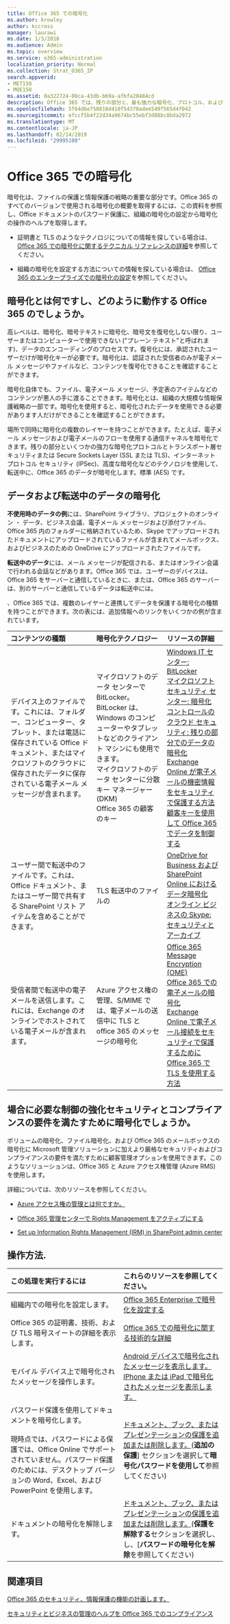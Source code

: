 ```yaml
---
title: Office 365 での暗号化
ms.author: krowley
author: kccross
manager: laurawi
ms.date: 1/3/2018
ms.audience: Admin
ms.topic: overview
ms.service: o365-administration
localization_priority: Normal
ms.collection: Strat_O365_IP
search.appverid:
- MET150
- MOE150
ms.assetid: 0a322724-08ca-43db-b69a-afbfa20484cd
description: Office 365 では、残りの部分と、最も強力な暗号化、プロトコル、および利用可能なテクノロジを使用して、移動中のコンテンツが暗号化されます。Office 365 の暗号化の概要を取得します。
ms.openlocfilehash: 5f64d6e758818d410f54370adee549f565d4f042
ms.sourcegitcommit: efccf5b4f22d34a9674bc55ebf3d88bc8bda2972
ms.translationtype: MT
ms.contentlocale: ja-JP
ms.lasthandoff: 02/14/2019
ms.locfileid: "29995108"
---
```

# <a name="encryption-in-office-365"></a>Office 365 での暗号化

暗号化は、ファイルの保護と情報保護の戦略の重要な部分です。Office 365 のすべてのバージョンで使用される暗号化の概要を取得するには、この資料を参照し、Office ドキュメントのパスワード保護に、組織の暗号化の設定から暗号化の操作のヘルプを取得します。
  
- 証明書と TLS のようなテクノロジについての情報を探している場合は、 [Office 365 での暗号化に関するテクニカル リファレンスの詳細](technical-reference-details-about-encryption.md)を参照してください。
    
- 組織の暗号化を設定する方法についての情報を探している場合は、 [Office 365 のエンタープライズでの暗号化の設定](set-up-encryption.md)を参照してください。
    
## <a name="what-is-encryption-and-how-does-it-work-in-office-365"></a>暗号化とは何ですし、どのように動作する Office 365 のでしょうか。

高レベルは、暗号化、暗号テキストに暗号化、暗号文を復号化しない限り、ユーザーまたはコンピューターで使用できない ("プレーン テキスト"と呼ばれます)、データのエンコーディングのプロセスです。復号化には、承認されたユーザーだけが暗号化キーが必要です。暗号化は、認証された受信者のみが電子メール メッセージやファイルなど、コンテンツを復号化できることを確認することができます。
  
暗号化自体でも、ファイル、電子メール メッセージ、予定表のアイテムなどのコンテンツが悪人の手に渡ることできます。暗号化とは、組織の大規模な情報保護戦略の一部です。暗号化を使用すると、暗号化されたデータを使用できる必要があります人だけができることを確認することができます。
  
場所で同時に暗号化の複数のレイヤーを持つことができます。たとえば、電子メール メッセージおよび電子メールのフローを使用する通信チャネルを暗号化できます。残りの部分といくつかの強力な暗号化プロトコルとトランスポート層セキュリティまたは Secure Sockets Layer (SSL または TLS)、インターネット プロトコル セキュリティ (IPSec)、高度な暗号化などのテクノロジを使用して、転送中に、Office 365 のデータが暗号化します。標準 (AES) です。
  
## <a name="encryption-for-data-at-rest-and-data-in-transit"></a>データおよび転送中のデータの暗号化

 **不使用時のデータの例**には、SharePoint ライブラリ、プロジェクトのオンライン ・ データ、ビジネス会議、電子メール メッセージおよび添付ファイル、Office 365 内のフォルダーに格納されているため、Skype でアップロードされたドキュメントにアップロードされているファイルが含まれてメールボックス、およびビジネスのための OneDrive にアップロードされたファイルです。 
  
 **転送中のデータ**には、メール メッセージが配信される、またはオンライン会議で行われる会話などがあります。Office 365 では、ユーザーのデバイスは、Office 365 をサーバーと通信しているときに、または、Office 365 のサーバーは、別のサーバーと通信しているデータは転送中には。 
  
、Office 365 では、複数のレイヤーと連携してデータを保護する暗号化の種類を持つことができます。次の表には、追加情報へのリンクをいくつかの例が含まれています。
  
|**コンテンツの種類**|**暗号化テクノロジー**|**リソースの詳細**|
|:-----|:-----|:-----|
|デバイス上のファイルです。これには、フォルダー、コンピューター、タブレット、または電話に保存されている Office ドキュメント、またはマイクロソフトのクラウドに保存されたデータに保存されている電子メール メッセージが含まれます。  <br/> |マイクロソフトのデータ センターで BitLocker。BitLocker は、Windows のコンピューターやタブレットなどのクライアント マシンにも使用できます。  <br/> マイクロソフトのデータ センターに分散キー マネージャー (DKM)  <br/> Office 365 の顧客のキー  <br/> |[Windows IT センター: BitLocker](https://docs.microsoft.com/windows/device-security/bitlocker/bitlocker-overview) <br/> [マイクロソフト セキュリティ センター: 暗号化](https://www.microsoft.com/en-us/TrustCenter/Security/Encryption) <br/> [コントロールのクラウド セキュリティ: 残りの部分でのデータの暗号化](https://blogs.microsoft.com/microsoftsecure/2015/09/10/cloud-security-controls-series-encrypting-data-at-rest) <br/> [Exchange Online が電子メールの機密情報をセキュリティで保護する方法](exchange-online-secures-email-secrets.md) <br/> [顧客キーを使用して Office 365 でデータを制御する](controlling-your-data-using-customer-key.md) <br/> |
|ユーザー間で転送中のファイルです。これは、Office ドキュメント、またはユーザー間で共有する SharePoint リスト アイテムを含めることができます。  <br/> |TLS 転送中のファイルの  <br/> |[OneDrive for Business および SharePoint Online におけるデータ暗号化](data-encryption-in-odb-and-spo.md) <br/> [オンライン ビジネスの Skype: セキュリティとアーカイブ](https://technet.microsoft.com/library/skype-for-business-online-security-and-archiving.aspx) <br/> |
|受信者間で転送中の電子メールを送信します。これには、Exchange のオンラインでホストされている電子メールが含まれます。  <br/> |Azure アクセス権の管理、S/MIME では、電子メールの送信中に TLS と office 365 のメッセージの暗号化  <br/> |[Office 365 Message Encryption (OME)](ome.md) <br/> [Office 365 での電子メールの暗号化](email-encryption.md) <br/> [Exchange Online で電子メール接続をセキュリティで保護するために Office 365 で TLS を使用する方法](exchange-online-uses-tls-to-secure-email-connections.md) <br/> |
   
## <a name="what-if-i-need-more-control-over-encryption-to-meet-security-and-compliance-requirements"></a>場合に必要な制御の強化セキュリティとコンプライアンスの要件を満たすために暗号化でしょうか。

ボリュームの暗号化、ファイル暗号化、および Office 365 のメールボックスの暗号化に Microsoft 管理ソリューションに加えより厳格なセキュリティおよびコンプライアンスの要件を満たすために顧客管理オプションを使用できます。このようなソリューションは、Office 365 と Azure アクセス権管理 (Azure RMS) を使用します。
  
詳細については、次のリソースを参照してください。
  
- [Azure アクセス権の管理とは何ですか。](https://docs.microsoft.com/information-protection/understand-explore/what-is-azure-rms)
    
- [Office 365 管理センターで Rights Management をアクティブにする](https://support.office.com/article/5b6d3ac7-b1ac-428e-b03e-50e882f85a6e)
    
- [Set up Information Rights Management (IRM) in SharePoint admin center](set-up-irm-in-sp-admin-center.md)
    
## <a name="how-do-i"></a>操作方法.

|**この処理を実行するには**|**これらのリソースを参照してください。**|
|:-----|:-----|
|組織内での暗号化を設定します。  <br/> |[Office 365 Enterprise で暗号化を設定する](set-up-encryption.md) <br/> |
|Office 365 の証明書、技術、および TLS 暗号スイートの詳細を表示します。  <br/> |[Office 365 での暗号化に関する技術的な詳細](technical-reference-details-about-encryption.md) <br/> |
|モバイル デバイス上で暗号化されたメッセージを操作します。  <br/> |[Android デバイスで暗号化されたメッセージを表示します。](https://support.office.com/article/83d60f17-2305-407a-a762-7d518401fdeb) <br/> [IPhone または iPad で暗号化されたメッセージを表示します。](https://support.office.com/article/4d631321-0d26-4bcc-a483-d294dd0b1caf) <br/> |
|パスワード保護を使用してドキュメントを暗号化します。  <br/><br/>  現時点では、パスワードによる保護では、Office Online でサポートされていません。パスワード保護のためには、デスクトップ バージョンの Word、Excel、および PowerPoint を使用します。           |[ドキュメント、ブック、またはプレゼンテーションの保護を追加または削除します。](https://support.office.com/article/05084cc3-300d-4c1a-8416-38d3e37d6826)(**追加の保護**] セクションを選択して**暗号化パスワードを使用して**参照してください)  <br/> |
|ドキュメントの暗号化を解除します。  <br/> |[ドキュメント、ブック、またはプレゼンテーションの保護を追加または削除します。](https://support.office.com/article/05084cc3-300d-4c1a-8416-38d3e37d6826)(**保護を解除する**セクションを選択し、し、[**パスワードの暗号化を解除**を参照してください)  <br/> |
   
## <a name="related-topics"></a>関連項目

[Office 365 のセキュリティ、情報保護の機能の計画します。](https://support.office.com/article/3d4ac4a1-3920-4ff9-918f-011f3ce60408)
  
[セキュリティとビジネスの管理のヘルプを Office 365 でのコンプライアンス](https://support.office.com/article/7fe448f7-49bd-4d3e-919d-0a6d1cf675bb)
  

